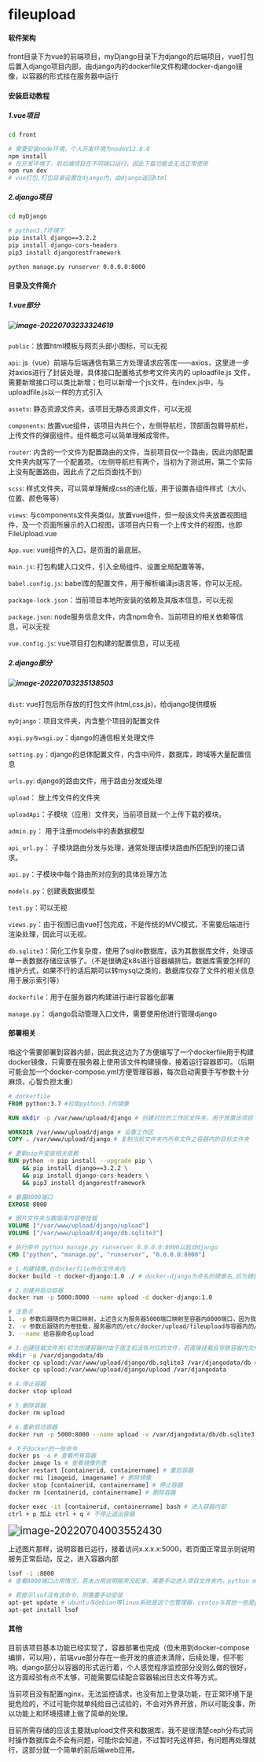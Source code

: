 # fileupload

#### 软件架构
front目录下为vue的前端项目，myDjango目录下为django的后端项目，vue打包后置入django项目内部，由django内的dockerfile文件构建docker-django镜像，以容器的形式挂在服务器中运行

#### 安装启动教程

##### 1.vue项目

```bash
cd front

# 需要安装node环境，个人开发环境为nodeV12.8.0
npm install
# 在开发环境下，前后端项目在不同端口运行，因此下载功能会无法正常使用
npm run dev
# vue打包,打包目录设置在django内，由django返回html
```

##### 2.django项目

```bash
cd myDjango

# python3.7环境下
pip install django==3.2.2
pip install django-cors-headers
pip3 install djangorestframework

python manage.py runserver 0.0.0.0:8000
```



#### 目录及文件简介

##### 1.vue部分

##### ![image-20220703233324619](https://irises-1309021317.cos.ap-shanghai.myqcloud.com/picgo/202207032333667.png)



```public```：放置html模板与网页头部小图标，可以无视

```api```: js（vue）前端与后端通信有第三方处理请求应答库——axios，这里进一步对axios进行了封装处理，具体接口配置格式参考文件夹内的 uploadfile.js 文件，需要新增接口可以类比新增；也可以新增一个js文件，在index.js中，与uploadfile.js以一样的方式引入

```assets```: 静态资源文件夹，该项目无静态资源文件，可以无视

```components```: 放置vue组件，该项目内共仨个，左侧导航栏，顶部面包屑导航栏，上传文件的弹窗组件。组件概念可以简单理解成零件。

```router```: 内含的一个文件为配置路由的文件，当前项目仅一个路由，因此内部配置文件夹内就写了一个配置项。（左侧导航栏有两个，当初为了测试用，第二个实际上没有配置路由，因此点了之后页面找不到）

```scss```: 样式文件夹，可以简单理解成css的进化版，用于设置各组件样式（大小、位置、颜色等等）

```views```: 与components文件夹类似，放置vue组件，但一般该文件夹放置视图组件，及一个页面所展示的入口视图，该项目内只有一个上传文件的视图，也即FileUpload.vue

```App.vue```: vue组件的入口，是页面的最底层。

```main.js```: 打包构建入口文件，引入全局组件、设置全局配置等等。

```babel.config.js```: babel库的配置文件，用于解析编译js语言等，你可以无视。

```package-lock.json```：当前项目本地所安装的依赖及其版本信息，可以无视

```package.json```: node服务信息文件，内含npm命令、当前项目的相关依赖等信息，可以无视

```vue.config.js```: vue项目打包构建的配置信息，可以无视

##### 2.django部分

##### ![image-20220703235138503](https://irises-1309021317.cos.ap-shanghai.myqcloud.com/picgo/202207032351608.png)

```dist```: vue打包后所存放的打包文件(html,css,js)，给django提供模板

```myDjango```：项目文件夹，内含整个项目的配置文件

```asgi.py与wsgi.py```：django的通信相关处理文件

```setting.py```：django的总体配置文件，内含中间件，数据库，跨域等大量配置信息

```urls.py```: django的路由文件，用于路由分发或处理

```upload```： 放上传文件的文件夹

```uploadApi```：子模块（应用）文件夹，当前项目就一个上传下载的模块。

```admin.py```： 用于注册models中的表数据模型

```api_url.py```： 子模块路由分发与处理，通常处理该模块路由所匹配到的接口请求。

```api.py```：子模块中每个路由所对应到的具体处理方法

```models.py```：创建表数据模型

```test.py```：可以无视

```views.py```：由于视图已由vue打包完成，不是传统的MVC模式，不需要后端进行渲染处理，因此可以无视。

```db.sqlite3```：简化工作复杂度，使用了sqlite数据库，该为其数据库文件，处理该单一表数据存储应该够了。（不是很确定k8s进行容器编排后，数据库需要怎样的维护方式，如果不行的话后期可以转mysql之类的，数据库仅存了文件的相关信息用于展示索引等）

```dockerfile```：用于在服务器内构建进行进行容器化部署

```manage.py```： django启动管理入口文件，需要使用他进行管理django



#### 部署相关

咱这个需要部署到容器内部，因此我这边为了方便编写了一个dockerfile用于构建docker镜像，只需要在服务器上使用该文件构建镜像，接着运行容器即可。（后期可能会加一个docker-compose.yml方便管理容器，每次启动需要手写参数十分麻烦，心智负担太重）

```dockerfile
# dockerfile
FROM python:3.7 #拉取python3.7的镜像

RUN mkdir -p /var/www/upload/django # 创建对应的工作区文件夹，用于放置该项目

WORKDIR /var/www/upload/django # 设置工作区
COPY . /var/www/upload/django # 复制当前文件夹内所有文件之容器内的目标文件夹

# 更新pip并安装相关依赖
RUN python -m pip install --upgrade pip \
    && pip install django==3.2.2 \
    && pip install django-cors-headers \
    && pip3 install djangorestframework

# 暴露8000端口
EXPOSE 8000

# 图片文件夹与数据库内容卷挂载
VOLUME ["/var/www/upload/django/upload"]
VOLUME ["/var/www/upload/django/db.sqlite3"]

# 执行命令 python manage.py runserver 0.0.0.0:8000以启动django
CMD ["python", "manage.py", "runserver", "0.0.0.0:8000"]
```

```bash
# 1.构建镜像,在dockerfile所在文件夹内
docker build -t docker-django:1.0 ./ # docker-django为命名的镜像名,后为镜像版本号

# 2.创建并启动容器
docker run -p 5000:8000 --name upload -d docker-django:1.0

# 注意点
1. -p 参数后跟随的为端口映射，上述含义为服务器5000端口映射至容器内8000端口，因为我服务器内部署有其他服务，默认的80端口被占用，若80端口没有被其他服务占用，可以部署至80端口。
2. -v 参数后跟随的为卷挂载，服务器内的/etc/docker/upload/fileupload与容器内的/var/www/upload/django的资源共享，简单来讲就是两边对应的文件夹内的文件保持一致，也就是说容器内部产生的数据存储可以转移到了容器外，而容器外改写代码，也将会影响到容器内（不过一般都只有数据挂载或者日志挂载）
3. --name 给容器命名upload

# 3.创建挂载文件夹(初次创建容器时由于宿主机没有对应的文件，若直接挂载会导致容器内文件被覆盖为空，因此需要拷贝出容器内文件，未来当这些文件存在了之后，可以直接跳至第六步)
mkdir -p /var/djangodata/db
docker cp upload:/var/www/upload/django/db.sqlite3 /var/djangodata/db # 拷贝容器中的数据库文件
docker cp upload:/var/www/upload/django/upload /var/djangodata

# 4.停止容器
docker stop upload

# 5.删除容器
docker rm upload

# 6.重新启动容器
docker run -p 5000:8000 --name upload -v /var/djangodata/db/db.sqlite3:/var/www/upload/django/db.sqlite3 -v /var/djangodata/upload:/var/www/upload/django/upload -d docker-django:1.0

# 关于docker的一些命令
docker ps -a # 查看所有容器
docker image ls # 查看镜像列表
docker restart [containerid, containername] # 重启容器
docker rmi [imageid, imagename] # 删除镜像
docker stop [containerid, containername] # 停止容器
docker rm [containerid, containername] # 删除容器

docker exec -it [containerid, containername] bash # 进入容器内部
ctrl + p 加上 ctrl + q # 不停止退出容器
```

<img src="https://irises-1309021317.cos.ap-shanghai.myqcloud.com/picgo/202207040035509.png" alt="image-20220704003552430" style="zoom:150%;" />

上述图片那样，说明容器已运行，接着访问x.x.x.x:5000，若页面正常显示则说明服务正常启动，反之，进入容器内部

```bash
lsof -i :8000
# 查看8000端口占用情况，若未占用说明服务没起来，需要手动进入项目文件夹内，python manage.py runserver 0.0.0.0:8000启动，查看是否有异常情况

# 若提示lsof没有该命令，则需要手动安装
apt-get update # ubuntu与debian等linux系统是这个包管理器，centos与其他一些是yum，当然这个镜像是apt-get，可能会安装很慢，可以在这之前换一下安装源
apt-get install lsof
```



#### 其他

​        目前该项目基本功能已经实现了，容器部署也完成（但未用到docker-compose编排，可以用），前端vue部分存在一些开发的痕迹未清除，后续处理，但不影响。django部分以容器的形式运行着，个人感觉程序监控部分没则么做的很好，这方面经验有点不太够，可能需要后续配合容器输出日志文件等方式。

​        当前项目没有配置nginx，无法监控请求，也没有加上登录功能，在正常环境下是挺危险的，不过可能你就单纯给自己试验的，不会对外界开放，所以可能没事，所以功能上和环境搭建上做了简单的处理。

​        目前所需存储的应该主要就upload文件夹和数据库，我不是很清楚ceph分布式同时操作数据库会不会有问题，可能你会知道，不过暂时先这样把，有问题再处理就行，这部分就一个简单的前后端web应用。





